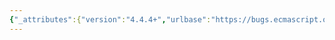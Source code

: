```yaml
---
{"_attributes":{"version":"4.4.4+","urlbase":"https://bugs.ecmascript.org/","maintainer":"dherman@mozilla.com"},"bug":{"bug_id":1193,"creation_ts":"2013-01-09 21:07:00 -0800","short_desc":"Bug links on http://hg.ecmascript.org refer to wrong bugzilla instance","delta_ts":"2013-01-09 21:07:05 -0800","product":"TC39 Infrastructure","component":"other","version":"unspecified","rep_platform":"All","op_sys":"All","bug_status":"CONFIRMED","priority":"Normal","bug_severity":"normal","everconfirmed":true,"reporter":{"uid":"ecmascriptbugs","name":"Norbert"},"assigned_to":{"uid":"dherman","name":"Dave Herman"},"cc":"allen","long_desc":{"commentid":3117,"comment_count":0,"who":{"uid":"ecmascriptbugs","name":"Norbert"},"bug_when":"2013-01-09 21:07:05 -0800","thetext":"Bug links on http://hg.ecmascript.org, such as the ones in the check-in comment at\nhttp://hg.ecmascript.org/tests/test262/rev/4ce76ae64a22\nrefer to https://bugzilla.mozilla.org, which is the wrong bugzilla instance. They should refer to this instance:\nhttps://bugs.ecmascript.org"}}}
---
```

